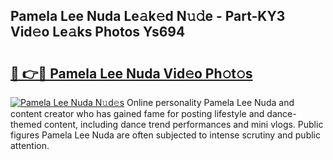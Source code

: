 ## Pamela Lee Nuda Le𝚊k𝚎d N𝚞𝚍e - Part-KY3 Vid𝚎o Le𝚊ks Photos Ys694

# <h2><a href="http://fbdr9m.evod.top/?m=Pamela+Lee+Nuda">🔗 👉🔴 Pamela Lee Nuda Vid𝚎o Ph𝚘t𝚘s</a></h2>

[![Pamela Lee Nuda N𝚞d𝚎s](https://i.imgur.com/8V9OHl7.gif)](http://fbdr9m.evod.top/?m=Pamela+Lee+Nuda)
Online personality Pamela Lee Nuda and content creator who has gained fame for posting lifestyle and dance-themed content, including dance trend performances and mini vlogs. Public figures Pamela Lee Nuda are often subjected to intense scrutiny and public attention. 
